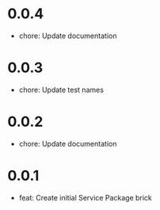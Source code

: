 # 0.0.4

- chore: Update documentation

# 0.0.3

- chore: Update test names

# 0.0.2

- chore: Update documentation

# 0.0.1

- feat: Create initial Service Package brick
